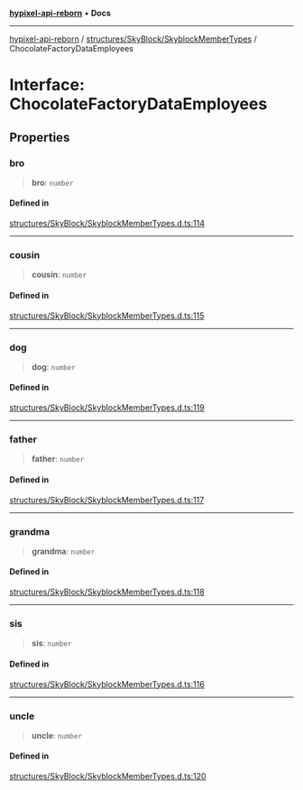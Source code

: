 [**hypixel-api-reborn**](../../../../README.md) • **Docs**

***

[hypixel-api-reborn](../../../../modules.md) / [structures/SkyBlock/SkyblockMemberTypes](../README.md) / ChocolateFactoryDataEmployees

# Interface: ChocolateFactoryDataEmployees

## Properties

### bro

> **bro**: `number`

#### Defined in

[structures/SkyBlock/SkyblockMemberTypes.d.ts:114](https://github.com/Kathund/REBORN-docs-TEST/blob/226e7f6a62bb6bca87ef0828ac84e9098d59f860/src/structures/SkyBlock/SkyblockMemberTypes.d.ts#L114)

***

### cousin

> **cousin**: `number`

#### Defined in

[structures/SkyBlock/SkyblockMemberTypes.d.ts:115](https://github.com/Kathund/REBORN-docs-TEST/blob/226e7f6a62bb6bca87ef0828ac84e9098d59f860/src/structures/SkyBlock/SkyblockMemberTypes.d.ts#L115)

***

### dog

> **dog**: `number`

#### Defined in

[structures/SkyBlock/SkyblockMemberTypes.d.ts:119](https://github.com/Kathund/REBORN-docs-TEST/blob/226e7f6a62bb6bca87ef0828ac84e9098d59f860/src/structures/SkyBlock/SkyblockMemberTypes.d.ts#L119)

***

### father

> **father**: `number`

#### Defined in

[structures/SkyBlock/SkyblockMemberTypes.d.ts:117](https://github.com/Kathund/REBORN-docs-TEST/blob/226e7f6a62bb6bca87ef0828ac84e9098d59f860/src/structures/SkyBlock/SkyblockMemberTypes.d.ts#L117)

***

### grandma

> **grandma**: `number`

#### Defined in

[structures/SkyBlock/SkyblockMemberTypes.d.ts:118](https://github.com/Kathund/REBORN-docs-TEST/blob/226e7f6a62bb6bca87ef0828ac84e9098d59f860/src/structures/SkyBlock/SkyblockMemberTypes.d.ts#L118)

***

### sis

> **sis**: `number`

#### Defined in

[structures/SkyBlock/SkyblockMemberTypes.d.ts:116](https://github.com/Kathund/REBORN-docs-TEST/blob/226e7f6a62bb6bca87ef0828ac84e9098d59f860/src/structures/SkyBlock/SkyblockMemberTypes.d.ts#L116)

***

### uncle

> **uncle**: `number`

#### Defined in

[structures/SkyBlock/SkyblockMemberTypes.d.ts:120](https://github.com/Kathund/REBORN-docs-TEST/blob/226e7f6a62bb6bca87ef0828ac84e9098d59f860/src/structures/SkyBlock/SkyblockMemberTypes.d.ts#L120)
